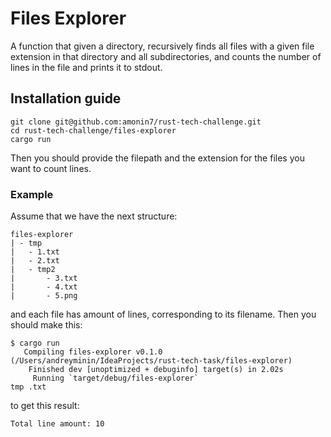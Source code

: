 # Files Explorer

A function that given a directory, recursively finds all files with a given file extension in that directory
and all subdirectories, and counts the number of lines in the file and prints it to stdout.

## Installation guide

```shell
git clone git@github.com:amonin7/rust-tech-challenge.git
cd rust-tech-challenge/files-explorer
cargo run
```

Then you should provide the filepath and the extension for the files you want to count lines.

### Example

Assume that we have the next structure:

```text
files-explorer
| - tmp
|   - 1.txt
|   - 2.txt
|   - tmp2
|       - 3.txt
|       - 4.txt
|       - 5.png
```
and each file has amount of lines, corresponding to its filename.
Then you should make this:
```text
$ cargo run
   Compiling files-explorer v0.1.0 (/Users/andreyminin/IdeaProjects/rust-tech-task/files-explorer)
    Finished dev [unoptimized + debuginfo] target(s) in 2.02s
     Running `target/debug/files-explorer`
tmp .txt
```
to get this result:
```text
Total line amount: 10
```